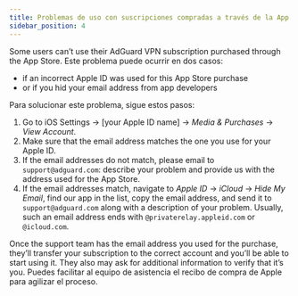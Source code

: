```yaml
---
title: Problemas de uso con suscripciones compradas a través de la App Store
sidebar_position: 4
---
```


Some users can’t use their AdGuard VPN subscription purchased through the App Store. Este problema puede ocurrir en dos casos:

- if an incorrect Apple ID was used for this App Store purchase
- or if you hid your email address from app developers

Para solucionar este problema, sigue estos pasos:

1. Go to iOS Settings → [your Apple ID name] → *Media & Purchases* → *View Account*.
1. Make sure that the email address matches the one you use for your Apple ID.
1. If the email addresses do not match, please email to `support@adguard.com`: describe your problem and provide us with the address used for the App Store.
1. If the email addresses match, navigate to *Apple ID* → *iCloud* → *Hide My Email*, find our app in the list, copy the email address, and send it to `support@adguard.com` along with a description of your problem. Usually, such an email address ends with `@privaterelay.appleid.com` or `@icloud.com`.

Once the support team has the email address you used for the purchase, they’ll transfer your subscription to the correct account and you’ll be able to start using it. They also may ask for additional information to verify that it’s you. Puedes facilitar al equipo de asistencia el recibo de compra de Apple para agilizar el proceso.
